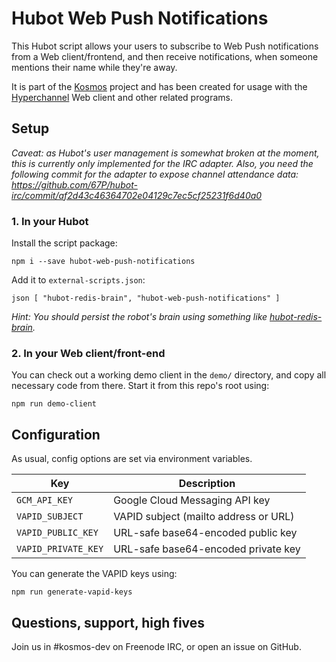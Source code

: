 # Hubot Web Push Notifications

This Hubot script allows your users to subscribe to Web Push notifications from
a Web client/frontend, and then receive notifications, when someone mentions
their name while they're away.

It is part of the [Kosmos](https://kosmos.org) project and has been created for
usage with the [Hyperchannel](https://github.com/67P/hyperchannel/) Web client
and other related programs.

## Setup

_Caveat: as Hubot's user management is somewhat broken at the moment, this is
currently only implemented for the IRC adapter. Also, you need the following
commit for the adapter to expose channel attendance data:
https://github.com/67P/hubot-irc/commit/af2d43c46364702e04129c7ec5cf25231f6d40a0_

### 1. In your Hubot

Install the script package:

    npm i --save hubot-web-push-notifications

Add it to `external-scripts.json`:

``json
[
  "hubot-redis-brain",
  "hubot-web-push-notifications"
]
``

_Hint: You should persist the robot's brain using something like
[hubot-redis-brain](https://github.com/hubotio/hubot-redis-brain)._

### 2. In your Web client/front-end

You can check out a working demo client in the `demo/` directory, and copy all
necessary code from there. Start it from this repo's root using:

    npm run demo-client

## Configuration

As usual, config options are set via environment variables.

| Key | Description |
| --- | --- |
| `GCM_API_KEY` | Google Cloud Messaging API key |
| `VAPID_SUBJECT` | VAPID subject (mailto address or URL) |
| `VAPID_PUBLIC_KEY` | URL-safe base64-encoded public key |
| `VAPID_PRIVATE_KEY` | URL-safe base64-encoded private key |

You can generate the VAPID keys using:

    npm run generate-vapid-keys

## Questions, support, high fives

Join us in #kosmos-dev on Freenode IRC, or open an issue on GitHub.
